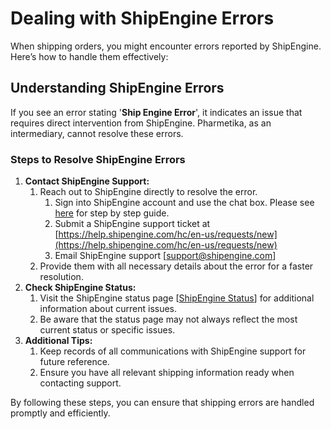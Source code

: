 # Dealing with ShipEngine Errors

When shipping orders, you might encounter errors reported by ShipEngine. Here’s how to handle them effectively:

## Understanding ShipEngine Errors

If you see an error stating '**Ship Engine Error**', it indicates an issue that requires direct intervention from ShipEngine. Pharmetika, as an intermediary, cannot resolve these errors.

### Steps to Resolve ShipEngine Errors

1. **Contact ShipEngine Support:**
   1. Reach out to ShipEngine directly to resolve the error.
      1. Sign into ShipEngine account and use the chat box. Please see [here](shipengine-support-chat.md) for step by step guide. &#x20;
      2. Submit a ShipEngine support ticket at [https://help.shipengine.com/hc/en-us/requests/new](https://help.shipengine.com/hc/en-us/requests/new)
      3. Email ShipEngine support \[support@shipengine.com]&#x20;
   2. Provide them with all necessary details about the error for a faster resolution.
2. **Check ShipEngine Status:**
   1. Visit the ShipEngine status page \[[ShipEngine Status](https://status.shipengine.com/)] for additional information about current issues.
   2. Be aware that the status page may not always reflect the most current status or specific issues.
3. **Additional Tips:**
   1. Keep records of all communications with ShipEngine support for future reference.
   2. Ensure you have all relevant shipping information ready when contacting support.

By following these steps, you can ensure that shipping errors are handled promptly and efficiently.
